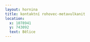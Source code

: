 ```yaml
---
layout: hornina
title: kontaktní rohovec-metavulkanit
location:
  x: 1078941
  y: 743092
  text: Bělice
---
```


